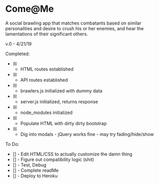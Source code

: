 # Come@Me
A social brawling app that matches combatants based on similar personalities and desire to crush his or her enemies, and hear the lamentations of their significant others.

v.0 - 4/21/19

Completed: 
- [x] - HTML routes established
- [x] - API routes established
- [x] - brawlers.js initialized with dummy data
- [x] - server.js initialized, returns response
- [x] - node_modules initialized
- [x] - Populate HTML with dirty dirty bootstrap
- [x] - Dig into modals - jQuery works fine - may try fading/hide/show

To Do:

- [] - Edit HTML/CSS to actually customize the damn thing
- [] - Figure out compatibility logic (shit)
- [] - Test, Debug
- [] - Complete readMe
- [] - Deploy to Heroku

